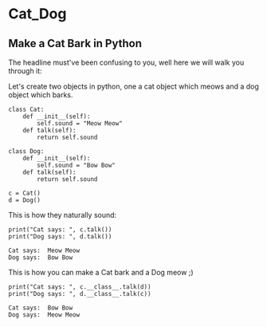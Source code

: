# Cat_Dog
## Make a Cat Bark in Python

The headline must've been confusing to you, well here we will walk you through it:

Let's create two objects in python, one a cat object which meows and a dog object which barks.

```
class Cat:
    def __init__(self):
        self.sound = "Meow Meow"
    def talk(self):
        return self.sound

class Dog:
    def __init__(self):
        self.sound = "Bow Bow"
    def talk(self):
        return self.sound

c = Cat()
d = Dog()
```

This is how they naturally sound:

```
print("Cat says: ", c.talk())
print("Dog says: ", d.talk())

Cat says:  Meow Meow
Dog says:  Bow Bow
```

This is how you can make a Cat bark and a Dog meow ;)

```
print("Cat says: ", c.__class__.talk(d))
print("Dog says: ", d.__class__.talk(c))

Cat says:  Bow Bow
Dog says:  Meow Meow
```
